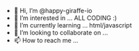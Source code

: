 - 👋 Hi, I’m @happy-giraffe-io
- 👀 I’m interested in ... ALL CODING :)
- 🌱 I’m currently learning ... html/javascript 
- 💞️ I’m looking to collaborate on ...
- 📫 How to reach me ... 

<!---
happy-giraffe-io/happy-giraffe-io is a ✨ special ✨ repository because its `README.md` (this file) appears on your GitHub profile.
You can click the Preview link to take a look at your changes.
--->
